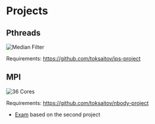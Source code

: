 Projects
========

## Pthreads

![Median Filter](https://i.imgur.com/9Tj6GOf.png)

Requirements: <https://github.com/toksaitov/ips-project>

## MPI

![36 Cores](https://i.imgur.com/y7ecwAG.png)

Requirements: <https://github.com/toksaitov/nbody-project>

* [Exam](https://drive.google.com/file/d/17QPGn3UBkZBGH-1rWWtpcsza-QKIyOLb) based on the second project

